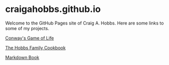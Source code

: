 # craigahobbs.github.io

Welcome to the GitHub Pages site of Craig A. Hobbs. Here are some links to some of my projects.

[Conway's Game of Life](https://craigahobbs.github.io/life-app/)

[The Hobbs Family Cookbook](https://craigahobbs.github.io/hobbs-family-cookbook/)

[Markdown Book](https://craigahobbs.github.io/markdown-book-app/)
